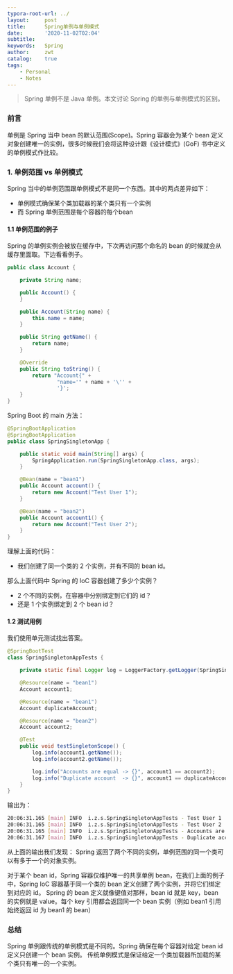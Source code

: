 ```yaml
---
typora-root-url: ../
layout:     post
title:      Spring单例与单例模式
date:       '2020-11-02T02:04'
subtitle:   
keywords:   Spring
author:     zwt
catalog:    true
tags:
    - Personal
    - Notes
---
```

> Spring 单例不是 Java 单例。本文讨论 Spring 的单例与单例模式的区别。  

### 前言
单例是 Spring 当中 bean 的默认范围(Scope)。Spring 容器会为某个 bean 定义对象创建唯一的实例，很多时候我们会将这种设计跟《设计模式》(GoF) 书中定义的单例模式作比较。

### 1. 单例范围 vs 单例模式
Spring 当中的单例范围跟单例模式不是同一个东西。其中的两点差异如下：
 - 单例模式确保某个类加载器的某个类只有一个实例
- 而 Spring 单例范围是每个容器的每个bean
#### 1.1 单例范围的例子
Spring 的单例实例会被放在缓存中，下次再访问那个命名的 bean 的时候就会从缓存里面取。下边看看例子。
```java
public class Account {

    private String name;

    public Account() {
    }

    public Account(String name) {
        this.name = name;
    }

    public String getName() {
        return name;
    }

    @Override
    public String toString() {
        return "Account{" +
                "name='" + name + '\'' +
                '}';
    }
}
```
Spring Boot 的 main 方法：
```java
@SpringBootApplication
@SpringBootApplication
public class SpringSingletonApp {

    public static void main(String[] args) {
        SpringApplication.run(SpringSingletonApp.class, args);
    }

    @Bean(name = "bean1")
    public Account account() {
        return new Account("Test User 1");
    }

    @Bean(name = "bean2")
    public Account account1() {
        return new Account("Test User 2");
    }
}
```
理解上面的代码：
- 我们创建了同一个类的 2 个实例，并有不同的 bean id。  

那么上面代码中 Spring 的 IoC 容器创建了多少个实例？
- 2 个不同的实例，在容器中分别绑定到它们的 id？
-  还是 1 个实例绑定到 2 个 bean id？

#### 1.2 测试用例
我们使用单元测试找出答案。
```java
@SpringBootTest
class SpringSingletonAppTests {

    private static final Logger log = LoggerFactory.getLogger(SpringSingletonAppTests.class);

    @Resource(name = "bean1")
    Account account1;

    @Resource(name = "bean1")
    Account duplicateAccount;

    @Resource(name = "bean2")
    Account account2;

    @Test
    public void testSingletonScope() {
        log.info(account1.getName());
        log.info(account2.getName());

        log.info("Accounts are equal -> {}", account1 == account2);
        log.info("Duplicate account  -> {}", account1 == duplicateAccount);
    }
}
```
输出为：
```bash
20:06:31.165 [main] INFO  i.z.s.SpringSingletonAppTests - Test User 1
20:06:31.165 [main] INFO  i.z.s.SpringSingletonAppTests - Test User 2
20:06:31.165 [main] INFO  i.z.s.SpringSingletonAppTests - Accounts are equal -> false
20:06:31.167 [main] INFO  i.z.s.SpringSingletonAppTests - Duplicate account  -> true
```

从上面的输出我们发现：
Spring 返回了两个不同的实例，单例范围的同一个类可以有多于一个的对象实例。

对于某个 bean id，Spring 容器仅维护唯一的共享单例 bean，在我们上面的例子中，Spring IoC 容器基于同一个类的 bean 定义创建了两个实例，并将它们绑定到对应的 id。
Spring 的 bean 定义就像键值对那样，bean id 就是 key，bean 的实例就是 value。每个 key 引用都会返回同一个 bean 实例（例如 bean1 引用始终返回 id 为 bean1 的 bean）

### 总结
Spring 单例跟传统的单例模式是不同的。Spring 确保在每个容器对给定 bean id 定义只创建一个 bean 实例。 传统单例模式是保证给定一个类加载器所加载的某个类只有唯一的一个实例。